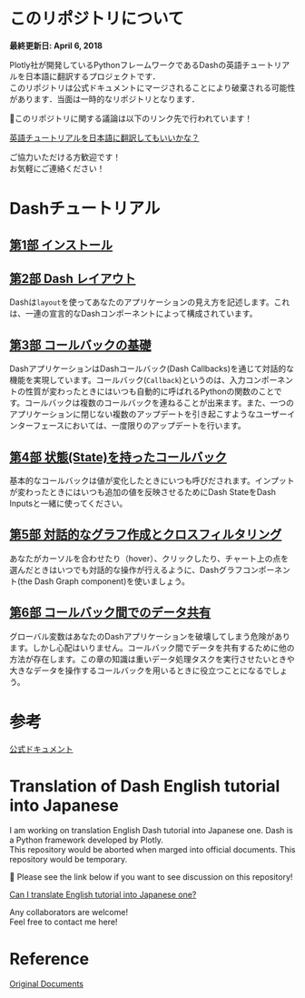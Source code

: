 #  このリポジトリについて

**最終更新日: April 6, 2018**

Plotly社が開発しているPythonフレームワークであるDashの英語チュートリアルを日本語に翻訳するプロジェクトです．  
このリポジトリは公式ドキュメントにマージされることにより破棄される可能性があります．当面は一時的なリポジトリとなります．  

📢このリポジトリに関する議論は以下のリンク先で行われています！

[英語チュートリアルを日本語に翻訳してもいいかな？](https://community.plot.ly/t/can-i-translate-english-tutorial-into-japanese-one/8859?u=ksnt)

ご協力いただける方歓迎です！  
お気軽にご連絡ください！  

# Dashチュートリアル  

## [第1部 インストール](https://github.com/ksnt/Dash_Translation_into_Japanese/blob/master/dash_tutorial_jap_chap0.md)

## [第2部 Dash レイアウト](https://github.com/ksnt/Dash_Translation_into_Japanese/blob/master/dash_tutorial_jap_chap1.md)

Dashは`layout`を使ってあなたのアプリケーションの見え方を記述します。これは、一連の宣言的なDashコンポーネントによって構成されています。  


## [第3部 コールバックの基礎](https://github.com/ksnt/Dash_Translation_into_Japanese/blob/master/dash_tutorial_jap_chap2.md)  

DashアプリケーションはDashコールバック(Dash Callbacks)を通じて対話的な機能を実現しています。コールバック(`Callback`)というのは、入力コンポーネントの性質が変わったときにはいつも自動的に呼ばれるPythonの関数のことです。コールバックは複数のコールバックを連ねることが出来ます。また、一つのアプリケーションに閉じない複数のアップデートを引き起こすようなユーザーインターフェースにおいては、一度限りのアップデートを行います。

## [第4部 状態(State)を持ったコールバック](https://github.com/ksnt/Dash_Translation_into_Japanese/blob/master/dash_tutorial_jap_chap3.md)

基本的なコールバックは値が変化したときにいつも呼びだされます。インプットが変わったときにはいつも追加の値を反映させるためにDash StateをDash Inputsと一緒に使ってください。  


## [第5部 対話的なグラフ作成とクロスフィルタリング](https://github.com/ksnt/Dash_Translation_into_Japanese/blob/master/dash_tutorial_jap_chap4.md)

あなたがカーソルを合わせたり（hover）、クリックしたり、チャート上の点を選んだときはいつでも対話的な操作が行えるように、Dashグラフコンポーネント(the Dash Graph component)を使いましょう。


## [第6部 コールバック間でのデータ共有](https://github.com/ksnt/Dash_Translation_into_Japanese/blob/master/dash_tutorial_jap_chap5.md)

グローバル変数はあなたのDashアプリケーションを破壊してしまう危険があります。しかし心配はいりません。コールバック間でデータを共有するために他の方法が存在します。この章の知識は重いデータ処理タスクを実行させたいときや大きなデータを操作するコールバックを用いるときに役立つことになるでしょう。


# 参考

[公式ドキュメント](https://github.com/plotly/dash-docs)


# Translation of Dash English tutorial into Japanese

I am working on translation English Dash tutorial into Japanese one. Dash is a Python framework developed by Plotly.  
This repository would be aborted when marged into official documents. This repository would be temporary.    

📢 Please see the link below if you want to see discussion on this repository!  

[Can I translate English tutorial into Japanese one?](https://community.plot.ly/t/can-i-translate-english-tutorial-into-japanese-one/8859?u=ksnt)

Any collaborators are welcome!  
Feel free to contact me here!  

# Reference

[Original Documents](https://github.com/plotly/dash-docs)
